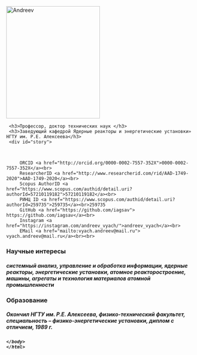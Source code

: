 <html>
<head>
<title>Резюме / CV</title>
</head>
  <body>
        <img src="NIK_3332-Андреев В.В..JPG" alt="Andreev" width="250" height="300" alt="centered image">
	  
	 
	 <h3>Профессор, доктор технических наук </h3>
	 <h3>Заведующий кафедрой Ядерные реакторы и энергетические установки» НГТУ им. Р.Е. Алексеева</h3>
     <div id="story">
	     
	     
  	      		 
	     ORCID <a href="http://orcid.org/0000-0002-7557-352X">0000-0002-7557-352X</a><br>
	     ResearcherID <a href="http://www.researcherid.com/rid/AAD-1749-2020">AAD-1749-2020</a><br>
	     Scopus AuthorID <a href="https://www.scopus.com/authid/detail.uri?authorId=57210119182">57210119182</a><br>
	     РИНЦ ID <a href="https://www.scopus.com/authid/detail.uri?authorId=259735">259735</a><br>259735
	     GitHub <a href="https://github.com/iagsav"> https://github.com/iagsav</a><br>      
	     Instagram <a href="https://instagram.com/andreev_vyach/">andreev_vyach</a><br>  
	     EMail <a href="mailto:vyach.andreev@mail.ru"> vyach.andreev@mail.ru</a><br><br>      
  <h3>Научные интересы</h3>
  <h5>системный анализ, управление и обработка информации, ядерные реакторы, энергетические установки, атомное реакторостроение, машины, агрегаты и технология материалов атомной промышленности</h5>
  </div>
       
  <h3>Образование</h3>
   <h5>Окончил НГТУ им. Р.Е. Алексеева, физико-технический факультет, специальность – физико-энергетические установки, диплом с отличием, 1989 г.<h5>
	  
	  
    </body>
    </html>


